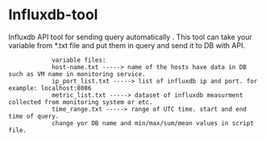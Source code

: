 # Influxdb-tool
Influxdb API tool for sending query automatically .
This tool can take your variable from *.txt file and put them in query and send it to DB with API.


                variable files:               
                host-name.txt -----> name of the hosts have data in DB such as VM name in monitoring service.
                ip_port_list.txt -----> list of influxdb ip and port. for example: localhost:8086
                metric_list.txt -----> dataset of influxdb measurment collected from monitoring system or etc.
                time_range.txt -----> range of UTC time. start and end time of query.
                change yor DB name and min/max/sum/mean values in script file.
